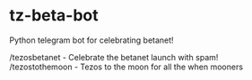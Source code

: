 # tz-beta-bot
Python telegram bot for celebrating betanet!  
  
/tezosbetanet - Celebrate the betanet launch with spam!  
/tezostothemoon - Tezos to the moon for all the when mooners  
